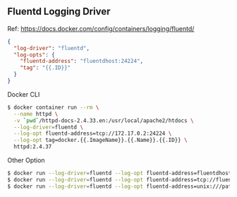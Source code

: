## Fluentd Logging Driver
Ref: https://docs.docker.com/config/containers/logging/fluentd/

```json
{
  "log-driver": "fluentd",
  "log-opts": {
    "fluentd-address": "fluentdhost:24224",
    "tag": "{{.ID}}"
  }
}
```

Docker CLI
```bash
$ docker container run --rm \
  --name httpd \
  -v `pwd`/httpd-docs-2.4.33.en:/usr/local/apache2/htdocs \
  --log-driver=fluentd \
  --log-opt fluentd-address=tcp://172.17.0.2:24224 \
  --log-opt tag=docker.{{.ImageName}}.{{.Name}}.{{.ID}} \
  httpd:2.4.37
```

Other Option
```bash
$ docker run --log-driver=fluentd --log-opt fluentd-address=fluentdhost:24224
$ docker run --log-driver=fluentd --log-opt fluentd-address=tcp://fluentdhost:24224
$ docker run --log-driver=fluentd --log-opt fluentd-address=unix:///path/to/fluentd.sock
```

